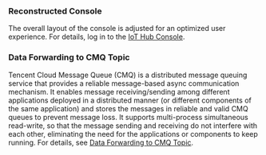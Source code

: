 [//]: # (chinagitpath:XXXXX)

### Reconstructed Console
The overall layout of the console is adjusted for an optimized user experience.
For details, log in to the [IoT Hub Console](https://cloud.tencent.com/login?s_url=https%3A%2F%2Fconsole.cloud.tencent.com%2Fiotcloud).

### Data Forwarding to CMQ Topic
Tencent Cloud Message Queue (CMQ) is a distributed message queuing service that provides a reliable message-based async communication mechanism. It enables message receiving/sending among different applications deployed in a distributed manner (or different components of the same application) and stores the messages in reliable and valid CMQ queues to prevent message loss. It supports multi-process simultaneous read-write, so that the message sending and receiving do not interfere with each other, eliminating the need for the applications or components to keep running.
For details, see [Data Forwarding to CMQ Topic](https://cloud.tencent.com/document/product/634/15432).
